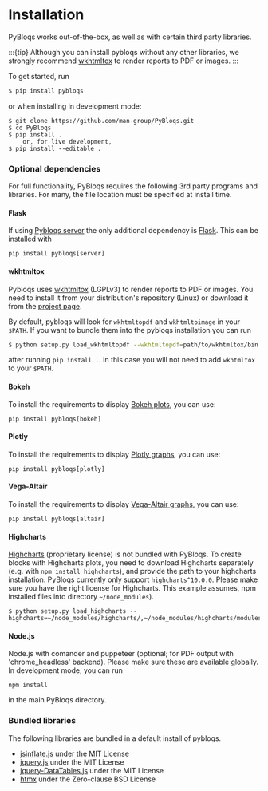 Installation
============

PyBloqs works out-of-the-box, as well as with certain third party libraries.

:::{tip}
Although you can install pybloqs without any other libraries, we strongly recommend [wkhtmltox](#wkhtmltox) to render reports to PDF or images.
:::

To get started, run
```bash
$ pip install pybloqs
```
or when installing in development mode:
```
$ git clone https://github.com/man-group/PyBloqs.git
$ cd PyBloqs
$ pip install .
    or, for live development,
$ pip install --editable .
```

### Optional dependencies

For full functionality, PyBloqs requires the following 3rd party programs and libraries. For many, the file location must be specified at install time.

#### Flask
If using [Pybloqs server](/server/index.html) the only additional dependency is [Flask](https://flask.palletsprojects.com/en/stable/). This can be installed with
```
pip install pybloqs[server]
```

#### wkhtmltox

Pybloqs uses [wkhtmltox](https://wkhtmltopdf.org/) (LGPLv3) to render reports to PDF or images.
You need to install it from your distribution's repository (Linux) or download it from the [project page](https://wkhtmltopdf.org). 

By default, pybloqs will look for `wkhtmltopdf` and `wkhtmltoimage` in your `$PATH`. If you want to bundle them into the pybloqs installation you can run
```bash
$ python setup.py load_wkhtmltopdf --wkhtmltopdf=path/to/wkhtmltox/bin
```
after running `pip install .`. In this case you will not need to add `wkhtmltox` to your `$PATH`.


#### Bokeh
To install the requirements to display [Bokeh plots](https://bokeh.org/), you can use:
```
pip install pybloqs[bokeh]
```

#### Plotly
To install the requirements to display [Plotly graphs](https://plotly.com/), you can use:
```
pip install pybloqs[plotly]
```

#### Vega-Altair
To install the requirements to display [Vega-Altair graphs](https://altair-viz.github.io/), you can use:
```
pip install pybloqs[altair]
```
 
#### Highcharts
[Highcharts](https://www.highcharts.com/) (proprietary license) is not bundled with PyBloqs. To create blocks with Highcharts plots, you need to download Highcharts 
separately (e.g. with `npm install highcharts`), and provide the path to your 
highcharts installation. PyBloqs currently only support `highcharts^10.0.0`.
Please make sure you have the right license for Highcharts. This example assumes, npm installed files into directory `~/node_modules`).

```
$ python setup.py load_highcharts --highcharts=~/node_modules/highcharts/,~/node_modules/highcharts/modules/
```

#### Node.js
Node.js with comander and puppeteer (optional; for PDF output with 'chrome_headless' backend). Please make sure these are available globally. In development mode, you can run 
```
npm install
```
in the main PyBloqs directory.

### Bundled libraries
The following libraries are bundled in a default install of pybloqs.
 - [jsinflate.js](https://github.com/augustl/js-inflate) under the MIT License
 - [jquery.js](https://jquery.com) under the MIT License
 - [jquery-DataTables.js](https://datatables.net) under the MIT License
 - [htmx](https://htmx.org/) under the Zero-clause BSD License
